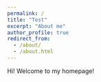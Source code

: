 ```yaml
---
permalink: /
title: "Test"
excerpt: "About me"
author_profile: true
redirect_from: 
  - /about/
  - /about.html
---
```


Hi! Welcome to my homepage!

